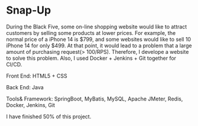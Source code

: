 # Snap-Up

During the Black Five, some on-line shopping website would like to attract customers by selling some products at lower
prices. For example, the normal price of a iPhone 14 is $799, and some websites would like to sell 10 iPhone 14 for only
$499. At that point, it would lead to a problem that a large amount of purchasing request(> 100/RPS). Therefore, I
develope a website to solve this problem. Also, I used Docker + Jenkins + Git together for CI/CD.

Front End: HTML5 + CSS

Back End: Java

Tools& Framework: SpringBoot, MyBatis, MySQL, Apache JMeter, Redis, Docker, Jenkins, Git

I have finished 50% of this project.
